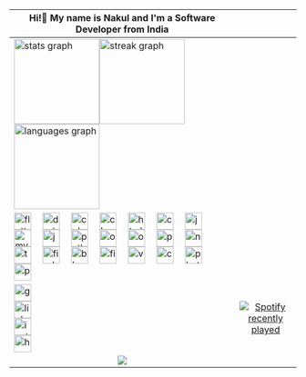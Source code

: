 | Hi!👋 My name is Nakul and I'm a Software Developer from India                                                                                                                           |               |
|-----------------------------------------------------------------------------------------------------------------------------------------------------------------------------------------|---------------|
|    <div align="left"><img src="https://github-readme-stats.vercel.app/api?username=nakuldevmv&hide_title=false&hide_rank=false&show_icons=true&include_all_commits=true&count_private=true&disable_animations=false&theme=dark&locale=en&hide_border=true" height="150" alt="stats graph"  /><img src="https://streak-stats.demolab.com?user=nakuldevmv&locale=en&mode=daily&theme=dark&hide_border=true&border_radius=5" height="150" alt="streak graph"  /><img src="https://github-readme-stats.vercel.app/api/top-langs?username=nakuldevmv&locale=en&hide_title=false&layout=compact&card_width=320&langs_count=6&theme=dark&hide_border=true" height="150" alt="languages graph"  /></div>                                                                                                                                                                                          |
|     <div align="left"><img src="https://cdn.jsdelivr.net/gh/devicons/devicon/icons/flutter/flutter-original.svg" height="30" alt="flutter logo"  /><img width="20" /><img src="https://cdn.jsdelivr.net/gh/devicons/devicon/icons/dart/dart-original.svg" height="30" alt="dart logo"  /><img width="20" /><img src="https://cdn.jsdelivr.net/gh/devicons/devicon/icons/cplusplus/cplusplus-original.svg" height="30" alt="cplusplus logo"  /><img width="20" /><img src="https://cdn.jsdelivr.net/gh/devicons/devicon/icons/c/c-original.svg" height="30" alt="c logo"  /><img width="20" /><img src="https://cdn.jsdelivr.net/gh/devicons/devicon/icons/html5/html5-original.svg" height="30" alt="html5 logo"  /><img width="20" /><img src="https://cdn.jsdelivr.net/gh/devicons/devicon/icons/css3/css3-original.svg" height="30" alt="css3 logo"  /><img width="20" /><img src="https://cdn.jsdelivr.net/gh/devicons/devicon/icons/javascript/javascript-original.svg" height="30" alt="javascript logo"  /><img width="20" /><img src="https://cdn.jsdelivr.net/gh/devicons/devicon/icons/mysql/mysql-original.svg" height="30" alt="mysql logo"  /><img width="20" /><img src="https://cdn.jsdelivr.net/gh/devicons/devicon/icons/java/java-original.svg" height="30" alt="java logo"  /><img width="20" /><img src="https://cdn.jsdelivr.net/gh/devicons/devicon/icons/python/python-original.svg" height="30" alt="python logo"  /><img width="20" /><img src="https://cdn.jsdelivr.net/gh/devicons/devicon/icons/opengl/opengl-original.svg" height="30" alt="opengl logo"  /><img width="20" /><img src="https://cdn.jsdelivr.net/gh/devicons/devicon/icons/opencv/opencv-original.svg" height="30" alt="opencv logo"  /><img width="20" /><img src="https://cdn.jsdelivr.net/gh/devicons/devicon/icons/pandas/pandas-original.svg" height="30" alt="pandas logo"  /><img width="20" /><img src="https://cdn.jsdelivr.net/gh/devicons/devicon/icons/numpy/numpy-original.svg" height="30" alt="numpy logo"  /><img width="20" /><img src="https://cdn.jsdelivr.net/gh/devicons/devicon/icons/tensorflow/tensorflow-original.svg" height="30" alt="tensorflow logo"  /><img width="20" /><img src="https://cdn.jsdelivr.net/gh/devicons/devicon/icons/firebase/firebase-plain.svg" height="30" alt="firebase logo"  /><img width="20" /><img src="https://cdn.jsdelivr.net/gh/devicons/devicon/icons/blender/blender-original.svg" height="30" alt="blender logo"  /><img width="20" /><img src="https://cdn.jsdelivr.net/gh/devicons/devicon/icons/figma/figma-original.svg" height="30" alt="figma logo"  /><img width="20" /><img src="https://cdn.jsdelivr.net/gh/devicons/devicon/icons/vscode/vscode-original.svg" height="30" alt="vscode logo"  /><img width="20" /><img src="https://cdn.jsdelivr.net/gh/devicons/devicon/icons/canva/canva-original.svg" height="30" alt="canva logo"  /><img width="20" /><img src="https://cdn.jsdelivr.net/gh/devicons/devicon/icons/photoshop/photoshop-plain.svg" height="30" alt="photoshop logo"  /><img width="20" /><img src="https://cdn.jsdelivr.net/gh/devicons/devicon/icons/premierepro/premierepro-plain.svg" height="30" alt="premierepro logo"  /><img width="20" /></div>     |               |
|         <div align="left"><a href="nakuldev1561@gmail.com" target="_blank">  <img src="https://img.shields.io/static/v1?message=Gmail&logo=gmail&label=&color=D14836&logoColor=white&labelColor=&style=flat" height="30" alt="gmail logo"  /></a><br><a href="www.linkedin.com/in/nakuldevmv" target="_blank">  <img src="https://img.shields.io/static/v1?message=LinkedIn&logo=linkedin&label=&color=0077B5&logoColor=white&labelColor=&style=flat" height="30" alt="linkedin logo"  /></a><br><a href="https://www.instagram.com/jo.cly.n/" target="_blank">  <img src="https://img.shields.io/static/v1?message=Instagram&logo=instagram&label=&color=E4405F&logoColor=white&labelColor=&style=flat" height="30" alt="instagram logo"  /></a><br><a href="https://www.hackerrank.com/profile/nakuldev1561" target="_blank">  <img src="https://img.shields.io/static/v1?message=HackerRank&logo=hackerrank&label=&color=2EC866&logoColor=white&labelColor=&style=flat" height="30" alt="hackerrank logo"  /></a><br></div>                                                                                                                                    |         <div align="center">  <a href="https://open.spotify.com/user/2x4c38upqwnargyde664sop79">    <img src="https://spotify-recently-played-readme.vercel.app/api?user=2x4c38upqwnargyde664sop79&count=3" alt="Spotify recently played"  />  </a></div>     |
|    <div align="center">  <img src="https://visitor-badge.laobi.icu/badge?page_id=nakuldevmv.nakuldevmv&left_color=grey&right_color=black&left_text=Profile%20Visits"  /></div>                                                                                                                                                                                    |               |


